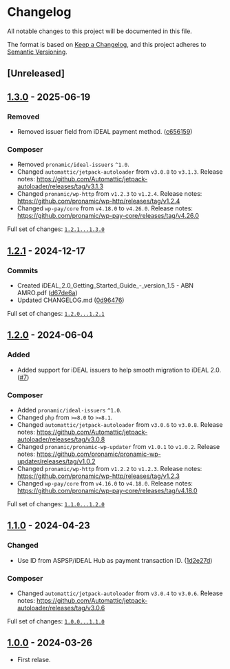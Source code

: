 # Changelog

All notable changes to this project will be documented in this file.

The format is based on [Keep a Changelog](https://keepachangelog.com/en/1.1.0/),
and this project adheres to [Semantic Versioning](https://semver.org/spec/v2.0.0.html).

## [Unreleased]

## [1.3.0] - 2025-06-19

### Removed

- Removed issuer field from iDEAL payment method. ([c656159](https://github.com/pronamic/pronamic-pay-worldline-open-banking-ideal-2/commit/c6561590938c28871ae817b9e2a1cc3e8eab15b3))

### Composer

- Removed `pronamic/ideal-issuers` `^1.0`.
- Changed `automattic/jetpack-autoloader` from `v3.0.8` to `v3.1.3`.
	Release notes: https://github.com/Automattic/jetpack-autoloader/releases/tag/v3.1.3
- Changed `pronamic/wp-http` from `v1.2.3` to `v1.2.4`.
	Release notes: https://github.com/pronamic/wp-http/releases/tag/v1.2.4
- Changed `wp-pay/core` from `v4.18.0` to `v4.26.0`.
	Release notes: https://github.com/pronamic/wp-pay-core/releases/tag/v4.26.0

Full set of changes: [`1.2.1...1.3.0`][1.3.0]

[1.3.0]: https://github.com/pronamic/pronamic-pay-worldline-open-banking-ideal-2/compare/v1.2.1...v1.3.0

## [1.2.1] - 2024-12-17

### Commits

- Created iDEAL_2.0_Getting_Started_Guide_-_version_1.5 - ABN AMRO.pdf ([d67de6a](https://github.com/pronamic/pronamic-pay-worldline-open-banking-ideal-2/commit/d67de6a98e88b7ef8ff40fe41b98d996bf115513))
- Updated CHANGELOG.md ([0d96476](https://github.com/pronamic/pronamic-pay-worldline-open-banking-ideal-2/commit/0d96476c44c74d9303efeb4b9f379e8402544dfc))

Full set of changes: [`1.2.0...1.2.1`][1.2.1]

[1.2.1]: https://github.com/pronamic/pronamic-pay-worldline-open-banking-ideal-2/compare/v1.2.0...v1.2.1

## [1.2.0] - 2024-06-04

### Added

- Added support for iDEAL issuers to help smooth migration to iDEAL 2.0. ([#7](https://github.com/pronamic/pronamic-pay-worldline-open-banking-ideal-2/issues/7))

### Composer

- Added `pronamic/ideal-issuers` `^1.0`.
- Changed `php` from `>=8.0` to `>=8.1`.
- Changed `automattic/jetpack-autoloader` from `v3.0.6` to `v3.0.8`.
	Release notes: https://github.com/Automattic/jetpack-autoloader/releases/tag/v3.0.8
- Changed `pronamic/pronamic-wp-updater` from `v1.0.1` to `v1.0.2`.
	Release notes: https://github.com/pronamic/pronamic-wp-updater/releases/tag/v1.0.2
- Changed `pronamic/wp-http` from `v1.2.2` to `v1.2.3`.
	Release notes: https://github.com/pronamic/wp-http/releases/tag/v1.2.3
- Changed `wp-pay/core` from `v4.16.0` to `v4.18.0`.
	Release notes: https://github.com/pronamic/wp-pay-core/releases/tag/v4.18.0

Full set of changes: [`1.1.0...1.2.0`][1.2.0]

[1.2.0]: https://github.com/pronamic/pronamic-pay-worldline-open-banking-ideal-2/compare/v1.1.0...v1.2.0

## [1.1.0] - 2024-04-23

### Changed

- Use ID from ASPSP/iDEAL Hub as payment transaction ID. ([1d2e27d](https://github.com/pronamic/pronamic-pay-worldline-open-banking-ideal-2/commit/1d2e27d4a77e5382d4107f1fffed5c0f7b5b5596))

### Composer

- Changed `automattic/jetpack-autoloader` from `v3.0.4` to `v3.0.6`.
	Release notes: https://github.com/Automattic/jetpack-autoloader/releases/tag/v3.0.6

Full set of changes: [`1.0.0...1.1.0`][1.1.0]

[1.1.0]: https://github.com/pronamic/pronamic-pay-worldline-open-banking-ideal-2/compare/v1.0.0...v1.1.0

## [1.0.0] - 2024-03-26

- First relase.

[1.0.0]: https://github.com/pronamic/pronamic-pay-worldline-open-banking-ideal-2/releases/tag/v1.0.0
